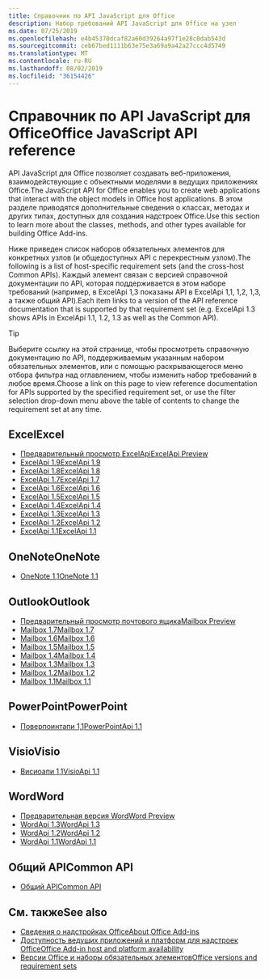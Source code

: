 ```yaml
---
title: Справочник по API JavaScript для Office
description: Набор требований API JavaScript для Office на узел
ms.date: 07/25/2019
ms.openlocfilehash: e4b45370dcaf82a60d39264a97f1e28c0dab543d
ms.sourcegitcommit: ceb67bed1111b63e75e3a69a9a42a27ccc4d5749
ms.translationtype: MT
ms.contentlocale: ru-RU
ms.lasthandoff: 08/02/2019
ms.locfileid: "36154426"
---
```

# <a name="office-javascript-api-reference"></a><span data-ttu-id="f2471-103">Справочник по API JavaScript для Office</span><span class="sxs-lookup"><span data-stu-id="f2471-103">Office JavaScript API reference</span></span>

<span data-ttu-id="f2471-104">API JavaScript для Office позволяет создавать веб-приложения, взаимодействующие с объектными моделями в ведущих приложениях Office.</span><span class="sxs-lookup"><span data-stu-id="f2471-104">The JavaScript API for Office enables you to create web applications that interact with the object models in Office host applications.</span></span> <span data-ttu-id="f2471-105">В этом разделе приводятся дополнительные сведения о классах, методах и других типах, доступных для создания надстроек Office.</span><span class="sxs-lookup"><span data-stu-id="f2471-105">Use this section to learn more about the classes, methods, and other types available for building Office Add-ins.</span></span>

<span data-ttu-id="f2471-106">Ниже приведен список наборов обязательных элементов для конкретных узлов (и общедоступных API с перекрестным узлом).</span><span class="sxs-lookup"><span data-stu-id="f2471-106">The following is a list of host-specific requirement sets (and the cross-host Common APIs).</span></span> <span data-ttu-id="f2471-107">Каждый элемент связан с версией справочной документации по API, которая поддерживается в этом наборе требований (например, в ExcelApi 1,3 показаны API в ExcelApi 1,1, 1,2, 1,3, а также общий API).</span><span class="sxs-lookup"><span data-stu-id="f2471-107">Each item links to a version of the API reference documentation that is supported by that requirement set (e.g. ExcelApi 1.3 shows APIs in ExcelApi 1.1, 1.2, 1.3 as well as the Common API).</span></span>

> [!TIP]
> <span data-ttu-id="f2471-108">Выберите ссылку на этой странице, чтобы просмотреть справочную документацию по API, поддерживаемым указанным набором обязательных элементов, или с помощью раскрывающегося меню отбора фильтра над оглавлением, чтобы изменить набор требований в любое время.</span><span class="sxs-lookup"><span data-stu-id="f2471-108">Choose a link on this page to view reference documentation for APIs supported by the specified requirement set, or use the filter selection drop-down menu above the table of contents to change the requirement set at any time.</span></span>

## <a name="excel"></a><span data-ttu-id="f2471-109">Excel</span><span class="sxs-lookup"><span data-stu-id="f2471-109">Excel</span></span>

- [<span data-ttu-id="f2471-110">Предварительный просмотр ExcelApi</span><span class="sxs-lookup"><span data-stu-id="f2471-110">ExcelApi Preview</span></span>](/javascript/api/excel?view=excel-js-preview)
- [<span data-ttu-id="f2471-111">ExcelApi 1.9</span><span class="sxs-lookup"><span data-stu-id="f2471-111">ExcelApi 1.9</span></span>](/javascript/api/excel?view=excel-js-1.9)
- [<span data-ttu-id="f2471-112">ExcelApi 1.8</span><span class="sxs-lookup"><span data-stu-id="f2471-112">ExcelApi 1.8</span></span>](/javascript/api/excel?view=excel-js-1.8)
- [<span data-ttu-id="f2471-113">ExcelApi 1.7</span><span class="sxs-lookup"><span data-stu-id="f2471-113">ExcelApi 1.7</span></span>](/javascript/api/excel?view=excel-js-1.7)
- [<span data-ttu-id="f2471-114">ExcelApi 1.6</span><span class="sxs-lookup"><span data-stu-id="f2471-114">ExcelApi 1.6</span></span>](/javascript/api/excel?view=excel-js-1.6)
- [<span data-ttu-id="f2471-115">ExcelApi 1.5</span><span class="sxs-lookup"><span data-stu-id="f2471-115">ExcelApi 1.5</span></span>](/javascript/api/excel?view=excel-js-1.5)
- [<span data-ttu-id="f2471-116">ExcelApi 1.4</span><span class="sxs-lookup"><span data-stu-id="f2471-116">ExcelApi 1.4</span></span>](/javascript/api/excel?view=excel-js-1.4)
- [<span data-ttu-id="f2471-117">ExcelApi 1.3</span><span class="sxs-lookup"><span data-stu-id="f2471-117">ExcelApi 1.3</span></span>](/javascript/api/excel?view=excel-js-1.3)
- [<span data-ttu-id="f2471-118">ExcelApi 1.2</span><span class="sxs-lookup"><span data-stu-id="f2471-118">ExcelApi 1.2</span></span>](/javascript/api/excel?view=excel-js-1.2)
- [<span data-ttu-id="f2471-119">ExcelApi 1.1</span><span class="sxs-lookup"><span data-stu-id="f2471-119">ExcelApi 1.1</span></span>](/javascript/api/excel?view=excel-js-1.1)

## <a name="onenote"></a><span data-ttu-id="f2471-120">OneNote</span><span class="sxs-lookup"><span data-stu-id="f2471-120">OneNote</span></span>

- [<span data-ttu-id="f2471-121">OneNote 1,1</span><span class="sxs-lookup"><span data-stu-id="f2471-121">OneNote 1.1</span></span>](/javascript/api/onenote?view=onenote-js-1.1)

## <a name="outlook"></a><span data-ttu-id="f2471-122">Outlook</span><span class="sxs-lookup"><span data-stu-id="f2471-122">Outlook</span></span>

- [<span data-ttu-id="f2471-123">Предварительный просмотр почтового ящика</span><span class="sxs-lookup"><span data-stu-id="f2471-123">Mailbox Preview</span></span>](/javascript/api/outlook?view=outlook-js-preview)
- [<span data-ttu-id="f2471-124">Mailbox 1.7</span><span class="sxs-lookup"><span data-stu-id="f2471-124">Mailbox 1.7</span></span>](/javascript/api/outlook?view=outlook-js-1.7)
- [<span data-ttu-id="f2471-125">Mailbox 1.6</span><span class="sxs-lookup"><span data-stu-id="f2471-125">Mailbox 1.6</span></span>](/javascript/api/outlook?view=outlook-js-1.6)
- [<span data-ttu-id="f2471-126">Mailbox 1.5</span><span class="sxs-lookup"><span data-stu-id="f2471-126">Mailbox 1.5</span></span>](/javascript/api/outlook?view=outlook-js-1.5)
- [<span data-ttu-id="f2471-127">Mailbox 1.4</span><span class="sxs-lookup"><span data-stu-id="f2471-127">Mailbox 1.4</span></span>](/javascript/api/outlook?view=outlook-js-1.4)
- [<span data-ttu-id="f2471-128">Mailbox 1.3</span><span class="sxs-lookup"><span data-stu-id="f2471-128">Mailbox 1.3</span></span>](/javascript/api/outlook?view=outlook-js-1.3)
- [<span data-ttu-id="f2471-129">Mailbox 1.2</span><span class="sxs-lookup"><span data-stu-id="f2471-129">Mailbox 1.2</span></span>](/javascript/api/outlook?view=outlook-js-1.2)
- [<span data-ttu-id="f2471-130">Mailbox 1.1</span><span class="sxs-lookup"><span data-stu-id="f2471-130">Mailbox 1.1</span></span>](/javascript/api/outlook?view=outlook-js-1.1)

## <a name="powerpoint"></a><span data-ttu-id="f2471-131">PowerPoint</span><span class="sxs-lookup"><span data-stu-id="f2471-131">PowerPoint</span></span>

- [<span data-ttu-id="f2471-132">Поверпоинтапи 1,1</span><span class="sxs-lookup"><span data-stu-id="f2471-132">PowerPointApi 1.1</span></span>](/javascript/api/powerpoint?view=powerpoint-js-1.1)

## <a name="visio"></a><span data-ttu-id="f2471-133">Visio</span><span class="sxs-lookup"><span data-stu-id="f2471-133">Visio</span></span>

- [<span data-ttu-id="f2471-134">Висиоапи 1,1</span><span class="sxs-lookup"><span data-stu-id="f2471-134">VisioApi 1.1</span></span>](/javascript/api/visio?view=visio-js-1.1)

## <a name="word"></a><span data-ttu-id="f2471-135">Word</span><span class="sxs-lookup"><span data-stu-id="f2471-135">Word</span></span>

- [<span data-ttu-id="f2471-136">Предварительная версия Word</span><span class="sxs-lookup"><span data-stu-id="f2471-136">Word Preview</span></span>](/javascript/api/word?view=word-js-preview)
- [<span data-ttu-id="f2471-137">WordApi 1.3</span><span class="sxs-lookup"><span data-stu-id="f2471-137">WordApi 1.3</span></span>](/javascript/api/word?view=word-js-1.3)
- [<span data-ttu-id="f2471-138">WordApi 1.2</span><span class="sxs-lookup"><span data-stu-id="f2471-138">WordApi 1.2</span></span>](/javascript/api/word?view=word-js-1.2)
- [<span data-ttu-id="f2471-139">WordApi 1.1</span><span class="sxs-lookup"><span data-stu-id="f2471-139">WordApi 1.1</span></span>](/javascript/api/word?view=word-js-1.1)

## <a name="common-api"></a><span data-ttu-id="f2471-140">Общий API</span><span class="sxs-lookup"><span data-stu-id="f2471-140">Common API</span></span>

- [<span data-ttu-id="f2471-141">Общий API</span><span class="sxs-lookup"><span data-stu-id="f2471-141">Common API</span></span>](/javascript/api/office?view=common-js)

## <a name="see-also"></a><span data-ttu-id="f2471-142">См. также</span><span class="sxs-lookup"><span data-stu-id="f2471-142">See also</span></span>

- [<span data-ttu-id="f2471-143">Сведения о надстройках Office</span><span class="sxs-lookup"><span data-stu-id="f2471-143">About Office Add-ins</span></span>](/office/dev/add-ins/overview)
- [<span data-ttu-id="f2471-144">Доступность ведущих приложений и платформ для надстроек Office</span><span class="sxs-lookup"><span data-stu-id="f2471-144">Office Add-in host and platform availability</span></span>](/office/dev/add-ins/overview/office-add-in-availability)
- [<span data-ttu-id="f2471-145">Версии Office и наборы обязательных элементов</span><span class="sxs-lookup"><span data-stu-id="f2471-145">Office versions and requirement sets</span></span>](/office/dev/add-ins/develop/office-versions-and-requirement-sets)
